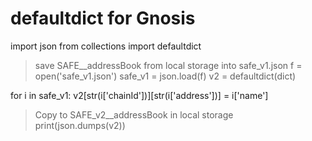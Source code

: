 # defaultdict for Gnosis

import json
from collections import defaultdict

> save SAFE__addressBook from local storage into safe_v1.json
f = open('safe_v1.json')
safe_v1 = json.load(f)
v2 = defaultdict(dict)

for i in safe_v1:
  v2[str(i['chainId'])][str(i['address'])] = i['name']

> Copy to SAFE_v2__addressBook in local storage
print(json.dumps(v2))